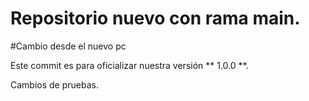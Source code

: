 # Repositorio nuevo con rama main.

#Cambio desde el nuevo pc

Este commit es para oficializar nuestra versión ** 1.0.0 **.

Cambios de pruebas.